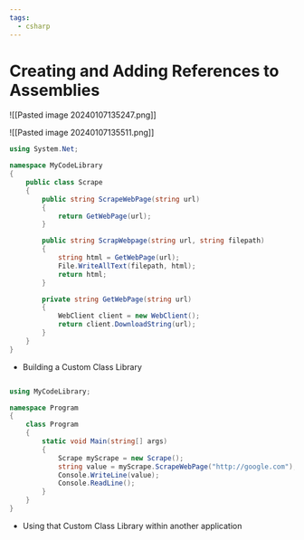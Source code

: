 ```yaml
---
tags:
  - csharp
---
```

# Creating and Adding References to Assemblies

![[Pasted image 20240107135247.png]]

![[Pasted image 20240107135511.png]]
```c#
using System.Net;

namespace MyCodeLibrary
{
    public class Scrape
    {
        public string ScrapeWebPage(string url)
        {
            return GetWebPage(url);
        }

        public string ScrapWebpage(string url, string filepath)
        {
            string html = GetWebPage(url);
            File.WriteAllText(filepath, html);
            return html;
        }

        private string GetWebPage(string url)
        {
            WebClient client = new WebClient();
            return client.DownloadString(url);
        }
    }
}
```
* Building a Custom Class Library

```c#

using MyCodeLibrary;

namespace Program
{
    class Program
    {
        static void Main(string[] args)
        {
            Scrape myScrape = new Scrape();
            string value = myScrape.ScrapeWebPage("http://google.com");
            Console.WriteLine(value);
            Console.ReadLine();
        }
    }
}
```
* Using that Custom Class Library within another application







